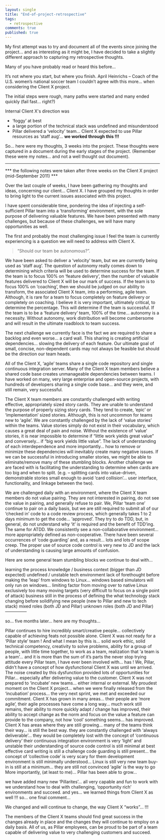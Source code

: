 ```yaml
---
layout: single
title: "End-of-project-retrospective"
tags:
  - retrospective
comments: true
published: true
---
```


My first attempt was to try and document all of the events since joining the project… and as interesting as it might be, I have decided to take a slightly different approach to capturing my retrospective thoughts.

Many of you have probably read or heard this before…

It’s not where you start, but where you finish.
April Heinrichs – Coach of the U.S. women’s national soccer team
I couldn’t agree with this more… when considering the Client X project.

The initial steps were rough, many paths were started and many ended quickly (fail fast… right?)

Internal Client X's direction was

- ‘foggy’ at best
- a large portion of the technical stack was undefined and misunderstood
- Pillar delivered a ‘velocity’ team… Client X expected to use Pillar resources as ‘staff aug’… **we worked through this !!!**

So… here were my thoughts, 3 weeks into the project.  These thoughts were captured in a document during the early stages of the project. (Remember these were my notes… and not a well thought out document).

***

*** the following notes were taken after three weeks on the Client X project (mid-September 2011) ***

Over the last couple of weeks, I have been gathering my thoughts and ideas, concerning our client… Client X.  I have grouped my thoughts in order to bring light to the current issues associated with this project.

I have spent considerable time, pondering the idea of injecting a self-sufficient Pillar team into a ‘transforming’ environment, with the sole purpose of delivering valuable features.  We have been presented with many challenges, but because of these challenges, we will have many opportunities as well.

The first and probably the most challenging issue I feel the team is currently experiencing is a question we will need to address with Client X.

> “Should our team be autonomous?”.

We have been asked to deliver a ‘velocity’ team, but we are currently being used as ‘staff aug’.  The question of autonomy really comes down to determining which criteria will be used to determine success for the team.  If the team is to focus 100% on ‘feature delivery’, then the number of valuable features delivered to Client X will be our mark of success.  If the team is to focus 100% on ‘coaching’, then we should be judged on our ability to transform, the associated Client X team, into a performing, agile team.  Although, it is rare for a team to focus completely on feature delivery or completely on coaching.  I believe it is very important, ultimately critical, to determine the percentage.  This will determine if the team is successful.  If the team is to be a ‘feature delivery’ team, 100% of the time… autonomy is a necessity.  Without autonomy, work distribution will become cumbersome and will result in the ultimate roadblock to team success.

The next challenge we currently face is the fact we are required to share a backlog and even worse… a card wall.  This sharing is creating artificial dependencies… slowing the delivery of each feature.  Our ultimate goal of small, concise, non-dependent cards may not always be feasible but should be the direction our team heads.

All of the Client X, ‘agile’ teams share a single code repository and single continuous integration server.  Many of the Client X team members believe a shared code base creates unmanageable dependencies between teams.  I have worked on many, very large enterprise and open-source projects, with hundreds of developers sharing a single code base… and they were, and still remain, very successful.

The Client X team members are constantly challenged with writing effective, appropriately sized story cards.  They are unable to understand the purpose of properly sizing story cards.  They tend to create, ‘epic’ or ‘implementation’ sized stories.  Although, this is not uncommon for teams new to ‘agile’.  We are constantly challenged by the lack of ‘value stories’ within the teams.  Value stories simply do not exist in their vocabulary, which causes a great deal of pain and noise.  Without the existence of ‘value’ stories, it is near impossible to determine if “little work yields great value” and conversely… if “big work yields little value”.  The lack of understanding of each interdependence and more importantly… how to remove or minimize these dependencies will inevitably create many negative issues.  If we can be successful in introducing smaller stories, we might be able to eliminate/remove many of these stumbling blocks.  Another challenge we are faced with is facilitating the understanding to determine when cards are too big and when to split.  (e.g. – splitting cards into value-driven, demonstrable stories small enough to avoid ‘card collision’… user interface, functionality, and linkage between the two).

We are challenged daily with an environment, where the Client X team members do not value pairing.  They are not interested in pairing, do not see the value in pairing, and generally refuse to pair.  We, Pillar ‘team one’ continue to pair on a daily basis, but we are still required to submit all of our ‘checked in’ code to a code review process, which generally takes 1 to 2 days minimum to get the code… ‘approved’.  They try to do TDD, but, in general, do not understand why ‘it’ is required and the benefit of TDD’ing.  The same for ATDD.  We consistently see a non-collaborative environment… more appropriately defined as non-cooperative.  There have been several occurrences of ‘code guarding’ and, as a result… lots and lots of scope creep.  The proper use of source code control is very new to JD and the lack of understanding is causing large amounts of confusion.

Here are some general team stumbling blocks we continue to deal with…

learning the process knowledge / business context (bigger than JD expected)
undefined / unstable tech environment
lack of forethought before making the ‘leap’ from windows to Linux… windows based simulators will only run on windows… limiting factor from moving over to native Linux exclusively
too many moving targets (very difficult to focus on a single point of attack)
business still in the process of defining the what
technology stack changing before solidifying
new people (new to Pillar and new to tech stack)
mixed roles (both JD and Pillar)
unknown roles (both JD and Pillar)
—————

so… five months later… here are my thoughts…

 Pillar continues to hire incredibly smart/creative people…  collectively capable of achieving feats not possible alone.
Client X was not ready for a ‘Pillar style’ team !  And what I mean by this is…
solid work ethic,
solid technical competency,
creativity to solve problems,
ability for a group of people, with little time together, to work as a team,
realization that ‘a team is a team’… and it is more than the sum of it’s parts
the never stop trying attitude every Pillar team, I have ever been involved with… has !
We, Pillar, didn’t have a concept of how dysfunctional Client X was until we arrived.  The noise created by this dysfunction provided lots of opportunities for Pillar… especially after delivering value to the customer.
Client X was not prepared to ‘incubate’ new teams… either internal or external.  My proudest moment on the Client X project… when we were finally released from the ‘incubation’ process… the very next sprint, we met and exceeded our commitment.
Client X has grown in many areas…
their people are ‘more agile’,
their agile processes have come a long way… much work still remains,
their ability to more quickly adapt / change has improved,
their ability to accept change as the norm and focus on the value a feature can provide to the company, not how ‘cool’ something seems… has improved.
Client X has areas where they are still growing…
many of the teams think their way… is still the best way.
they are constantly challenged with ‘always deliverable’… they would be completely lost with the concept of ‘continuous delivery’
their continuous integration environment is very ‘light’ and unstable
their understanding of source code control is still minimal at best
effective card writing is still a challenge
code guarding is still present… the concept of ‘collective code’ is very scary for them
development environment is still minimally understood… Linux is still very new
team buy-in is still at a minimum… they are still not convinced ‘agile’ is the way to go
More importantly, (at least to me)… Pillar has been able to grow…

we have added many new ‘Pillarites’… all very capable and fun to work with
we understand how to deal with challenging, ‘opportunity rich’ environments and succeed.
and yes… we learned things from Client X as well !!!
so… one final comment…

We changed and will continue to change, the way Client X “works”… !!!

The members of the Client X teams should find great success in the changes already in place and the changes they will continue to employ on a daily basis.  All of us, as Pillar employees, can be proud to be part of a team capable of delivering value to very challenging customers and succeed.
